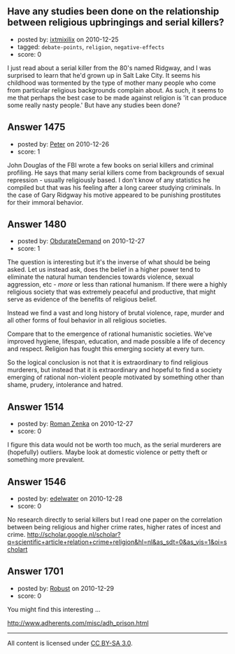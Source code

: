 ## Have any studies been done on the relationship between religious upbringings and serial killers?

- posted by: [ixtmixilix](https://stackexchange.com/users/-1/504-ixtmixilix) on 2010-12-25
- tagged: `debate-points`, `religion`, `negative-effects`
- score: 0

I just read about a serial killer from the 80's named Ridgway, and I was surprised to learn that he'd grown up in Salt Lake City. It seems his childhood was tormented by the type of mother many people who come from particular religious backgrounds complain about. As such, it seems to me that perhaps the best case to be made against religion is 'it can produce some really nasty people.' But have any studies been done?


## Answer 1475

- posted by: [Peter](https://stackexchange.com/users/-1/168-peter) on 2010-12-26
- score: 1

John Douglas of the FBI wrote a few books on serial killers and criminal profiling. He says that many serial killers come from backgrounds of sexual repression - usually religiously based. I don't know of any statistics he compiled but that was his feeling after a long career studying criminals. 
In the case of Gary Ridgway his motive appeared to be punishing prostitutes for their immoral behavior. 


## Answer 1480

- posted by: [ObdurateDemand](https://stackexchange.com/users/-1/524-obduratedemand) on 2010-12-27
- score: 1

The question is interesting but it's the inverse of what should be being asked.  Let us instead ask, does the belief in a higher power tend to eliminate the natural human tendencies towards violence, sexual aggression, etc - *more* or less than rational humanism.  If there were a highly religious society that was extremely peaceful and productive, that might serve as evidence of the benefits of religious belief.

Instead we find a vast and long history of brutal violence, rape, murder and all other forms of foul behavior in all religious societies.  

Compare that to the emergence of rational humanistic societies.  We've improved hygiene, lifespan, education, and made possible a life of decency and respect.  Religion has fought this emerging society at every turn.

So the logical conclusion is not that it is extraordinary to find religious murderers, but instead that it is extraordinary and hopeful to find a society emerging of rational non-violent people motivated by something other than shame, prudery, intolerance and hatred. 


## Answer 1514

- posted by: [Roman Zenka](https://stackexchange.com/users/-1/420-roman-zenka) on 2010-12-27
- score: 0

I figure this data would not be worth too much, as the serial murderers are (hopefully) outliers. Maybe look at domestic violence or petty theft or something more prevalent.


## Answer 1546

- posted by: [edelwater](https://stackexchange.com/users/-1/562-edelwater) on 2010-12-28
- score: 0

No research directly to serial killers but I read one paper on the correlation between being religious and higher crime rates, higher rates of incest and crime. http://scholar.google.nl/scholar?q=scientific+article+relation+crime+religion&hl=nl&as_sdt=0&as_vis=1&oi=scholart


## Answer 1701

- posted by: [Robust](https://stackexchange.com/users/-1/621-robust) on 2010-12-29
- score: 0

You might find this interesting ...

http://www.adherents.com/misc/adh_prison.html



---

All content is licensed under [CC BY-SA 3.0](https://creativecommons.org/licenses/by-sa/3.0/).
